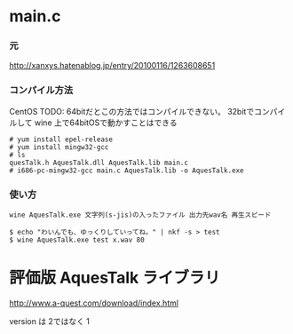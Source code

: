# main.c
### 元
http://xanxys.hatenablog.jp/entry/20100116/1263608651

### コンパイル方法
CentOS
TODO: 64bitだとこの方法ではコンパイルできない。
32bitでコンパイルして wine 上で64bitOSで動かすことはできる
```
# yum install epel-release
# yum install mingw32-gcc
# ls
quesTalk.h AquesTalk.dll AquesTalk.lib main.c
# i686-pc-mingw32-gcc main.c AquesTalk.lib -o AquesTalk.exe
```

### 使い方
```
wine AquesTalk.exe 文字列(s-jis)の入ったファイル 出力先wav名 再生スピード
```

```
$ echo "わいんでも、ゆっくりしていってね。" | nkf -s > test
$ wine AquesTalk.exe test x.wav 80
```

# 評価版 AquesTalk ライブラリ
http://www.a-quest.com/download/index.html

version は 2ではなく 1
